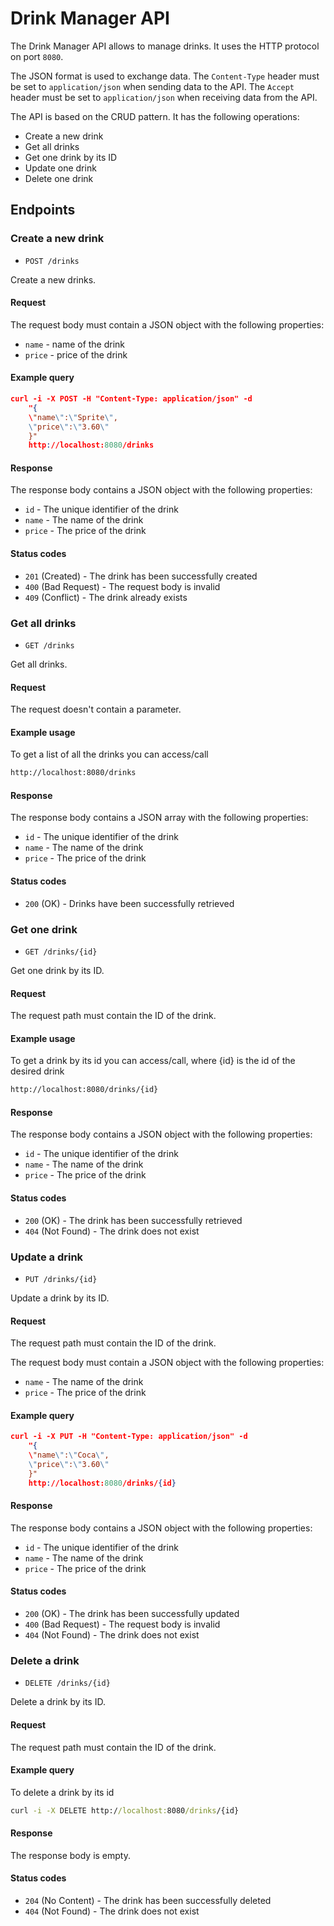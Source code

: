 # Drink Manager API

The Drink Manager API allows to manage drinks. It uses the HTTP protocol on port `8080`.

The JSON format is used to exchange data. The `Content-Type` header must be set
to `application/json` when sending data to the API. The `Accept` header must be
set to `application/json` when receiving data from the API.

The API is based on the CRUD pattern. It has the following operations:

- Create a new drink
- Get all drinks
- Get one drink by its ID
- Update one drink
- Delete one drink

## Endpoints

### Create a new drink

- `POST /drinks`

Create a new drinks.

#### Request

The request body must contain a JSON object with the following properties:

- `name` - name of the drink
- `price` - price of the drink

#### Example query
```json
curl -i -X POST -H "Content-Type: application/json" -d 
    "{
    \"name\":\"Sprite\", 
    \"price\":\"3.60\"
    }" 
    http://localhost:8080/drinks
```

#### Response

The response body contains a JSON object with the following properties:

- `id` - The unique identifier of the drink
- `name` - The name of the drink
- `price` - The price of the drink

#### Status codes

- `201` (Created) - The drink has been successfully created
- `400` (Bad Request) - The request body is invalid
- `409` (Conflict) - The drink already exists

### Get all drinks

- `GET /drinks`

Get all drinks.

#### Request

The request doesn't contain a parameter.

#### Example usage
To get a list of all the drinks you can access/call 
```html
http://localhost:8080/drinks
```

#### Response

The response body contains a JSON array with the following properties:

- `id` - The unique identifier of the drink
- `name` - The name of the drink
- `price` - The price of the drink

#### Status codes

- `200` (OK) - Drinks have been successfully retrieved

### Get one drink

- `GET /drinks/{id}`

Get one drink by its ID.

#### Request

The request path must contain the ID of the drink.

#### Example usage
To get a drink by its id you can access/call, where {id} is the id of the desired drink
```html
http://localhost:8080/drinks/{id}
```

#### Response

The response body contains a JSON object with the following properties:

- `id` - The unique identifier of the drink
- `name` - The name of the drink
- `price` - The price of the drink

#### Status codes

- `200` (OK) - The drink has been successfully retrieved
- `404` (Not Found) - The drink does not exist

### Update a drink

- `PUT /drinks/{id}`

Update a drink by its ID.

#### Request

The request path must contain the ID of the drink.

The request body must contain a JSON object with the following properties:

- `name` - The name of the drink
- `price` - The price of the drink

#### Example query
```json
curl -i -X PUT -H "Content-Type: application/json" -d 
    "{
    \"name\":\"Coca\", 
    \"price\":\"3.60\"
    }" 
    http://localhost:8080/drinks/{id}
```

#### Response

The response body contains a JSON object with the following properties:

- `id` - The unique identifier of the drink
- `name` - The name of the drink
- `price` - The price of the drink

#### Status codes

- `200` (OK) - The drink has been successfully updated
- `400` (Bad Request) - The request body is invalid
- `404` (Not Found) - The drink does not exist

### Delete a drink

- `DELETE /drinks/{id}`

Delete a drink by its ID.

#### Request

The request path must contain the ID of the drink.

#### Example query
To delete a drink by its id
```cmd
curl -i -X DELETE http://localhost:8080/drinks/{id}
```

#### Response

The response body is empty.

#### Status codes

- `204` (No Content) - The drink has been successfully deleted
- `404` (Not Found) - The drink does not exist
